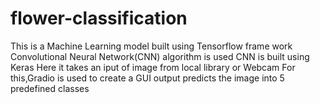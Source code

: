 # flower-classification
This is a Machine Learning model built using Tensorflow frame work
Convolutional Neural Network(CNN) algorithm is used
CNN is built using Keras
Here it takes an iput of image from local library or Webcam
For this,Gradio is used to create a GUI
output predicts the image into 5 predefined classes
